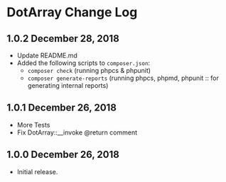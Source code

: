 DotArray Change Log 
=====================

1.0.2 December 28, 2018
-----------------------------

- Update README.md
- Added the following scripts to `composer.json`:
    - `composer check` (running phpcs & phpunit)
    - `composer generate-reports` (running phpcs, phpmd, phpunit :: for generating internal reports)

1.0.1 December 26, 2018
-----------------------------

- More Tests
- Fix DotArray::__invoke @return comment

1.0.0 December 26, 2018
-----------------------------

- Initial release.
